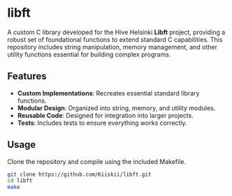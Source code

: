 # libft
A custom C library developed for the Hive Helsinki **Libft** project, providing a robust set of foundational functions to extend standard C capabilities. This repository includes string manipulation, memory management, and other utility functions essential for building complex programs.

## Features

- **Custom Implementations**: Recreates essential standard library functions.
- **Modular Design**: Organized into string, memory, and utility modules.
- **Reusable Code**: Designed for integration into larger projects.
- **Tests**: Includes tests to ensure everything works correctly.

## Usage

Clone the repository and compile using the included Makefile.

```bash
git clone https://github.com/Kiiskii/libft.git
cd libft
make
